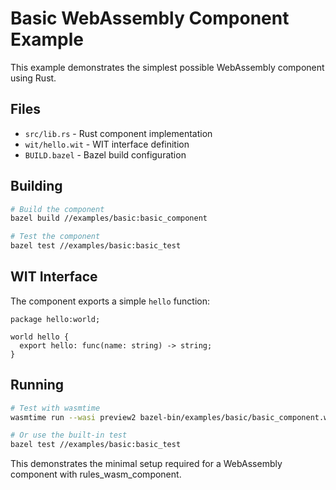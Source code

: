# Basic WebAssembly Component Example

This example demonstrates the simplest possible WebAssembly component using Rust.

## Files

- `src/lib.rs` - Rust component implementation
- `wit/hello.wit` - WIT interface definition
- `BUILD.bazel` - Bazel build configuration

## Building

```bash
# Build the component
bazel build //examples/basic:basic_component

# Test the component
bazel test //examples/basic:basic_test
```

## WIT Interface

The component exports a simple `hello` function:

```wit
package hello:world;

world hello {
  export hello: func(name: string) -> string;
}
```

## Running

```bash
# Test with wasmtime
wasmtime run --wasi preview2 bazel-bin/examples/basic/basic_component.wasm

# Or use the built-in test
bazel test //examples/basic:basic_test
```

This demonstrates the minimal setup required for a WebAssembly component with rules_wasm_component.